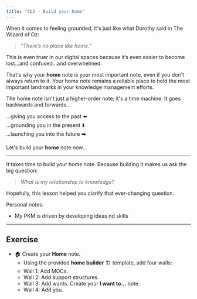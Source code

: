```yaml
---
title: "4b3 - Build your home"
---
```

When it comes to feeling grounded, it's just like what Dorothy said in The Wizard of Oz:   

> _"There’s no place like home."_

This is even truer in our digital spaces because it’s even easier to become lost...and confused...and overwhelmed.  
  
That's why your **home** note is your most important note, even if you don't always return to it. Your home note remains a reliable place to hold the most important landmarks in your knowledge management efforts.  
  
The home note isn't just a higher-order note; it's a time machine. It goes backwards and forwards...  
  
...giving you access to the past ⬅️  
...grounding you in the present ⬇️  
...launching you into the future ➡️  
  
Let's build your **home** note now...

---
It takes time to build your home note. Because building it makes us ask the big question:   

> _What is my relationship to knowledge?_
  
Hopefully, this lesson helped you clarify that ever-changing question.

Personal notes:
- My PKM is driven by developing ideas nd skills

---
## Exercise
- 🏠 Create your **Home** note. 
    - Using the provided **home builder** 🏗 template, add four walls: 
    - Wall 1: Add MOCs.
    - Wall 2: Add support structures.
    - Wall 3: Add wants. Create your **I want to...** note.
    - Wall 4: Add you.